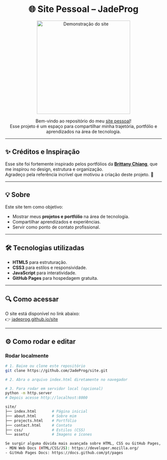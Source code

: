 <h1 align="center">🌐 Site Pessoal – JadeProg</h1>

<p align="center">
  <img src="img/jade.gif" alt="Demonstração do site" width="300"/>
</p>

<p align="center">
  Bem-vindo ao repositório do meu <a href="https://jadeprog.github.io/site/">site pessoal</a>! <br>
  Esse projeto é um espaço para compartilhar minha trajetória, portfólio e aprendizados na área de tecnologia.
</p>

---

## ✨ Créditos e Inspiração
Esse site foi fortemente inspirado pelos portfólios da **[Brittany Chiang](https://brittanychiang.com/)**, que me inspirou no design, estrutura e organização.  
Agradeço pela referência incrível que motivou a criação deste projeto. 🙌

---

## 💡 Sobre
Este site tem como objetivo:
- Mostrar meus **projetos e portfólio** na área de tecnologia.
- Compartilhar aprendizados e experiências.
- Servir como ponto de contato profissional.

---

## 🛠️ Tecnologias utilizadas
- **HTML5** para estruturação.
- **CSS3** para estilos e responsividade.
- **JavaScript** para interatividade.
- **GitHub Pages** para hospedagem gratuita.

---

## 🔍 Como acessar
O site está disponível no link abaixo:  
👉 [jadeprog.github.io/site](https://jadeprog.github.io/site/)

---

## ⚙️ Como rodar e editar

### Rodar localmente
```bash
# 1. Baixe ou clone este repositório
git clone https://github.com/JadeProg/site.git

# 2. Abra o arquivo index.html diretamente no navegador

# 3. Para rodar em servidor local (opcional)
python -m http.server
# Depois acesse http://localhost:8000

site/
├── index.html       # Página inicial
├── about.html       # Sobre mim
├── projects.html    # Portfólio
├── contact.html     # Contato
├── css/             # Estilos (CSS)
└── assets/          # Imagens e ícones

Se surgir alguma dúvida mais avançada sobre HTML, CSS ou GitHub Pages, consulte a documentação oficial:
- MDN Web Docs (HTML/CSS/JS): https://developer.mozilla.org/
- GitHub Pages Docs: https://docs.github.com/pt/pages
